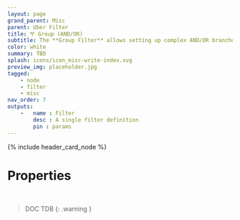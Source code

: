 ```yaml
---
layout: page
grand_parent: Misc
parent: Uber Filter
title: 🝖 Group (AND/OR)
subtitle: The **Group Filter** allows setting up complex AND/OR branches.
color: white
summary: TBD
splash: icons/icon_misc-write-index.svg
preview_img: placeholder.jpg
tagged: 
    - node
    - filter
    - misc
nav_order: 7
outputs:
    -   name : Filter
        desc : A single filter definition
        pin : params
---
```


{% include header_card_node %}

# Properties
<br>

> DOC TDB
{: .warning }